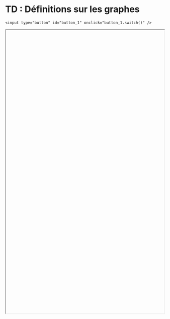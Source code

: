 # TD : Définitions sur les graphes

<script>
    $(function() {
        button_1 = button_cor(
            'https://raw.githubusercontent.com/fortierq/cours/main/graphe/def/option/td/td_graph_def.pdf',
            '1',
            'button_1'
        );
    });
</script>

```{margin}
<input type="button" id="button_1" onclick="button_1.switch()" />
```

<iframe id="1" height=900 width=100% allowfullscreen></iframe>
